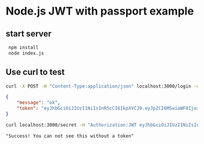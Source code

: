 # Node.js JWT with passport example

## start server

```sh
 npm install
 node index.js
```

## Use curl to test

```sh
curl -X POST -H "Content-Type:application/json" localhost:3000/login -d '{"account":"user1","password":"%2yx4"}'
```

```json
{
    "message": "ok",
    "token": "eyJhbGciOiJIUzI1NiIsInR5cCI6IkpXVCJ9.eyJpZCI6MSwiaWF0IjoxNTY2Mzk5MjMwfQ.6tcu_gG_BBjW2nshtv5xlS1w-9LWCSI5KL0X5uhLu5M"
}
```

```sh
curl localhost:3000/secret -H "Authorization:JWT eyJhbGciOiJIUzI1NiIsInR5cCI6IkpXVCJ9.eyJpZCI6MSwiaWF0IjoxNTY2Mzk5MjMwfQ.6tcu_gG_BBjW2nshtv5xlS1w-9LWCSI5KL0X5uhLu5M"
```

```
"Success! You can not see this without a token"
```
